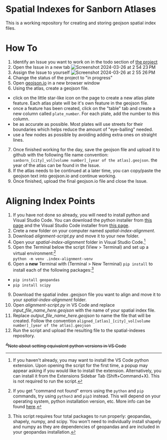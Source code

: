 # Spatial Indexes for Sanborn Atlases
This is a working repository for creating and storing geojson spatial index files. 

# How To
1. Identify an Issue you want to work on in the todo section of [the project](https://github.com/orgs/davidrumseymapcenter/projects/1)
2. Open the Issue in a new tab
![Screenshot 2024-03-26 at 2 54 23 PM](https://github.com/davidrumseymapcenter/spatial-indexes/assets/14874423/4bc5f96f-bb35-4a0e-b462-c47768162579)
3. Assign the Issue to yourself
![Screenshot 2024-03-26 at 2 55 26 PM](https://github.com/davidrumseymapcenter/spatial-indexes/assets/14874423/8773faa2-f0aa-4356-89c2-5ea801c5cd00)
4. Change the status of the project to "in progress"
5. Open [geojson.io](https://geojson.io) in a new browser window
6. Using the atlas, create a geojson file.
  - click on the little star-like icon on the page to create a new atlas plate feature. Each atlas plate will be it's own feature in the geojson file.
  - once a feature has been created, click on the "table" tab and create a new column called `plate_number`. For each plate, add the number to this column.
  - be as accurate as possible. Most plates will use streets for their boundaries which helps reduce the amount of "eye-balling" needed.
  - use a few nodes as possible by avoiding adding extra ones on straight lines.
7. Once finished working for the day, save the geojson file and upload it to github with the following file name convention: `sanborn_[city]_vol[volume number]_[year of the atlas].geojson`. the year of the atlas can be found in the Issue.
8. If the atlas needs to be continued at a later time, you can copy/paste the geojson text into geojson.io and continue working.
9. Once finished, upload the final geojson.io file and close the Issue.

# Aligning Index Points
1. If you have not done so already, you will need to install python and Visual Studio Code. You can download the python installer from [this page](https://www.python.org/downloads/) and the Visual Studio Code installer from [this page](https://code.visualstudio.com/Download).
2. Crete a new folder on your computer named _spatial-index-alignment_.
3. Download _alignment-script.py_ and move it to your new folder.
4. Open your _spatial-index-alignment_ folder in Visual Studio Code.[^1]
5. Open the Terminal below the script (View > Terminal) and set up a virtual environment:[^2]\
`python -m venv .index-alignment-venv`
7. Open a **new** Terminal with (Terminal > New Terminal) `pip install` to install each of the following packages:[^3]
  - `pip install geopandas`
  - `pip install scipy`
9. Download the spatial index .geojson file you want to align and move it to your _spatial-index-alignment_ folder.
10. Open _alignment-script.py_ in VS Code and replace *input_file_name_here.geojson* with the name of your spatial index file.
12. Replace *output_file_name_here.geojson* to name the file that will be created. Follow the convention `aligned_[atlas]_[city]_vol[volume number]_[year of the atlas].geojson`
13. Run the script and upload the resulting file to the spatial-indexes repository.

[^1]:If you haven't already, you may want to install the VS Code python extension. Upon opening the script for the first time, a popup may appear asking if you would like to install the extension. Alternatively, you can install it from the Extensions Sidebar Tab (Shift+Command+X). This is not required to run the script.
[^2]:If you get "command not found" errors using the `python` and `pip` commands, try using `python3` and `pip3` instead. This will depend on your operating system, python installation version, etc. More info can be found [here](https://www.reddit.com/r/learnpython/comments/mf7t0n/why_python3_in_command_prompt_vs_python/).
[^3]:This script requires four total packages to run properly: geopandas, shapely, numpy, and scipy. You won't need to individually install shapely and numpy as they are dependencies of geopandas and are included in your geopandas installation.

~~<sup>4</sup>Note about setting equivalent python versions in VS Code~~